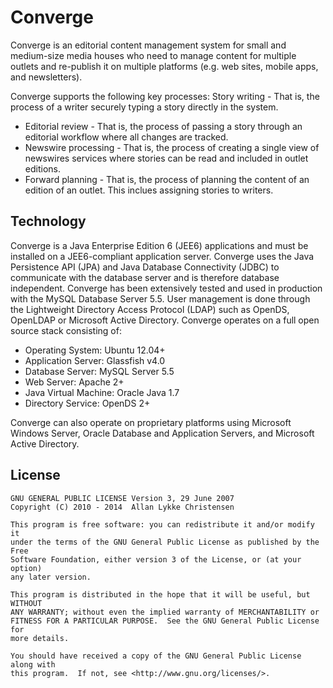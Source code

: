 # Converge

Converge is an editorial content management system for small and medium-size media houses who need to manage content for multiple outlets and re-publish it on multiple platforms (e.g. web sites, mobile apps, and newsletters).

Converge supports the following key processes:
Story writing - That is, the process of a writer securely typing a story directly in the system.

- Editorial review - That is, the process of passing a story through an editorial workflow where all changes are tracked.
- Newswire processing - That is, the process of creating a single view of newswires services where stories can be read and included in outlet editions.
- Forward planning - That is, the process of planning the content of an edition of an outlet. This inclues assigning stories to writers.

## Technology

Converge is a Java Enterprise Edition 6 (JEE6) applications and must be installed on a JEE6-compliant application server. Converge uses the Java Persistence API (JPA) and Java Database Connectivity (JDBC) to communicate with the database server and is therefore database independent. Converge has been extensively tested and used in production with the MySQL Database Server 5.5. User management is done through the Lightweight Directory Access Protocol (LDAP) such as OpenDS, OpenLDAP or Microsoft Active Directory. Converge operates on a full open source stack consisting of:

- Operating System: Ubuntu 12.04+
- Application Server: Glassfish v4.0 
- Database Server: MySQL Server 5.5 
- Web Server: Apache 2+
- Java Virtual Machine: Oracle Java 1.7
- Directory Service: OpenDS 2+

Converge can also operate on proprietary platforms using Microsoft Windows Server, Oracle Database and Application Servers, and Microsoft Active Directory. 

## License 

    GNU GENERAL PUBLIC LICENSE Version 3, 29 June 2007
    Copyright (C) 2010 - 2014  Allan Lykke Christensen

    This program is free software: you can redistribute it and/or modify it 
    under the terms of the GNU General Public License as published by the Free
    Software Foundation, either version 3 of the License, or (at your option) 
    any later version.

    This program is distributed in the hope that it will be useful, but WITHOUT
    ANY WARRANTY; without even the implied warranty of MERCHANTABILITY or 
    FITNESS FOR A PARTICULAR PURPOSE.  See the GNU General Public License for 
    more details.

    You should have received a copy of the GNU General Public License along with
    this program.  If not, see <http://www.gnu.org/licenses/>.
